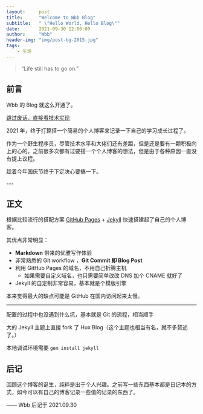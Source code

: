 ```yaml
---
layout:     post
title:      "Welcome to Wbb Blog"
subtitle:   " \"Hello World, Hello Blog\""
date:       2021-09-30 12:00:00
author:     "Wbb"
header-img: "img/post-bg-2015.jpg"
tags:
    - 生活
---
```


> “Life still has to go on.”


## 前言

Wbb 的 Blog 就这么开通了。

[跳过废话，直接看技术实现 ](#build)



2021 年，终于打算搭一个简易的个人博客来记录一下自己的学习成长过程了。


作为一个野生程序员，尽管技术水平和大佬们还有差距，但是还是要有一颗积极向上的心的。之前很多次都有过要搭一个个人博客的想法，但是由于各种原因一直没有提上议程。

趁着今年国庆节终于下定决心要搞一下。


<p id = "build"></p>
---

## 正文

根据比较流行的搭配方案 [GitHub Pages](https://pages.github.com/) + [Jekyll](http://jekyllrb.com/) 快速搭建起了自己的个人博客。

其优点非常明显：

* **Markdown** 带来的优雅写作体验
* 非常熟悉的 Git workflow ，**Git Commit 即 Blog Post**
* 利用 GitHub Pages 的域名，不用自己折腾主机
	* 如果需要自定义域名，也只需要简单改改 DNS 加个 CNAME 就好了
* Jekyll 的自定制非常容易，基本就是个模版引擎


本来觉得最大的缺点可能是 GitHub 在国内访问起来太慢。

---

配置的过程中也没遇到什么坑，基本就是 Git 的流程，相当顺手

大的 Jekyll 主题上直接 fork 了 Hux Blog（这个主题也相当有名，就不多赘述了。）

本地调试环境需要 `gem install jekyll`

## 后记

回顾这个博客的诞生，纯粹是出于个人兴趣。之前写一些东西基本都是日记本的方式，如今可以有自己的博客记录一些值的记录的东西了。

—— Wbb 后记于 2021.09.30
